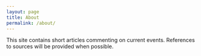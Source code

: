 ```yaml
---
layout: page
title: About
permalink: /about/
---
```


This site contains short articles commenting on current events.  References to sources will be provided when possible.  
  

